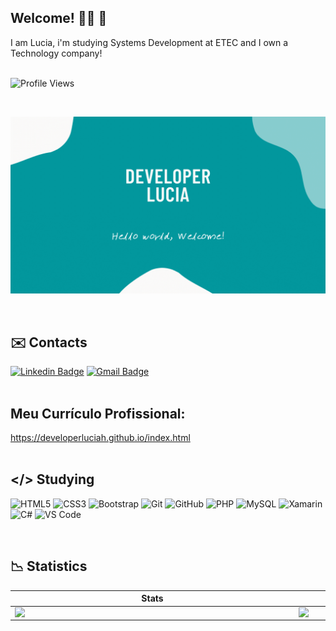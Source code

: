 ## Welcome! 👩‍💻 💖

I am Lucia, i'm studying Systems Development at ETEC and I own a Technology company! <br> <br>

![Profile Views](http://estruyf-github.azurewebsites.net/api/VisitorHit?user=DeveloperLuciaH&repo=DeveloperLuciaH&countColorcountColor)

<br>

![welcome](https://github.com/DeveloperLuciaH/DeveloperLuciaH/blob/main/DeveloperLuciaH.gif)

<br>

## ✉️ Contacts

[![Linkedin Badge](https://img.shields.io/badge/LinkedIn-0077B5?style=for-the-badge&logo=linkedin&logoColor=white)](https://www.linkedin.com/in/lucia-viola-tomaz-650306200/) 
[![Gmail Badge ](https://img.shields.io/badge/Gmail-D14836?style=for-the-badge&logo=gmail&logoColor=white)](mailto:lhmvtomaz@gmail.com)
<br>
<br>
## Meu Currículo Profissional:

<a href="https://developerluciah.github.io/index.html">
 https://developerluciah.github.io/index.html </a>
<br>
<br>

## </> Studying

![HTML5](https://img.shields.io/badge/HTML5-E34F26?style=for-the-badge&logo=html5&logoColor=white)
![CSS3](https://img.shields.io/badge/CSS3-1572B6?style=for-the-badge&logo=css3&logoColor=white)
![Bootstrap](https://img.shields.io/badge/Bootstrap-563D7C?style=for-the-badge&logo=bootstrap&logoColor=white)
![Git](https://img.shields.io/badge/-Git-black?style=for-the-badge&logo=git&link=https://github.com/hritik5102)
![GitHub](https://img.shields.io/badge/-GitHub-181717?style=for-the-badge&logo=github)
![PHP](https://img.shields.io/badge/PHP-777BB4?style=for-the-badge&logo=php&logoColor=white)
![MySQL](https://img.shields.io/badge/MySQL-00000F?style=for-the-badge&logo=mysql&logoColor=white)
![Xamarin](https://img.shields.io/badge/Xamarin-3498DB?style=for-the-badge&logo=xamarin&logoColor=white)
![C#](https://img.shields.io/badge/C%23-239120?style=for-the-badge&logo=c-sharp&logoColor=white)
![VS Code](http://img.shields.io/badge/-VS%20Code-007ACC?style=for-the-badge&logo=visual-studio-code)


<br>

## 📉 Statistics

 
|  Stats |  Languages |
|--|--|
|   <img  align="left"  width="440px" src="https://github-readme-stats.vercel.app/api?username=DeveloperLuciaH&show_icons=true&theme=dark"/> |   <img  align="left"  width="440px" src="https://github-readme-stats.vercel.app/api/top-langs/?username=DeveloperLuciaH&layout=compact&hide=shell&theme=dark"/> |




